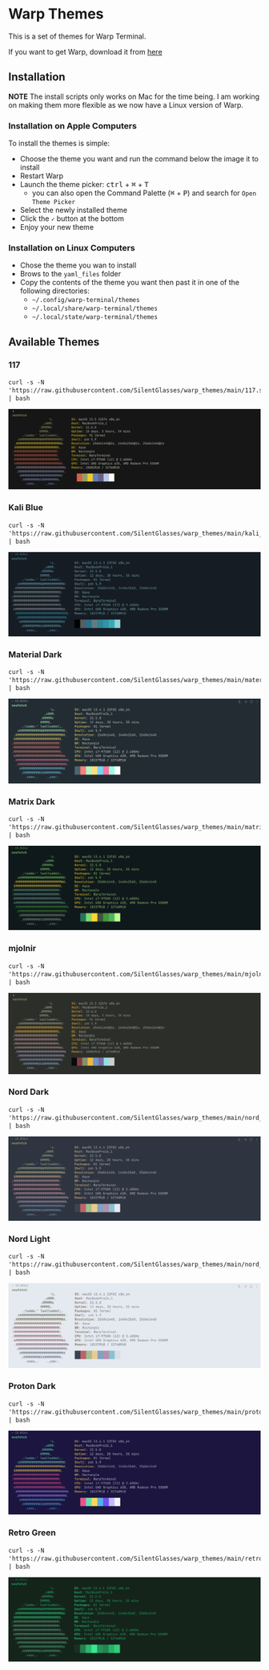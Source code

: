 # Warp Themes

This is a set of themes for Warp Terminal.

If you want to get Warp, download it from [here](https://app.warp.dev/referral/2K4GVJ)

## Installation

**NOTE** The install scripts only works on Mac for the time being. I am working on making them more flexible as we now have a Linux version of Warp.

### Installation on Apple Computers

To install the themes is simple:

* Choose the theme you want and run the command below the image it to install
* Restart Warp
* Launch the theme picker: <kbd>ctrl</kbd> + <kbd>⌘</kbd> + <kbd>T</kbd>
    * you can also open the Command Palette (<kbd>⌘</kbd> + <kbd>P</kbd>) and search for `Open Theme Picker`
* Select the newly installed theme
* Click the `✓` button at the bottom
* Enjoy your new theme

### Installation on Linux Computers

* Chose the theme you wan to install
* Brows to the `yaml_files` folder
* Copy the contents of the theme you want then past it in one of the following directories:
  * `~/.config/warp-terminal/themes`
  * `~/.local/share/warp-terminal/themes`
  * `~/.local/state/warp-terminal/themes`

## Available Themes

### 117

```
curl -s -N 'https://raw.githubusercontent.com/SilentGlasses/warp_themes/main/117.sh' | bash
```

![117](./images/117.png)

### Kali Blue

```
curl -s -N 'https://raw.githubusercontent.com/SilentGlasses/warp_themes/main/kali_blue.sh' | bash
```

![kali_blue](./images/kali_blue.png)

### Material Dark

```
curl -s -N 'https://raw.githubusercontent.com/SilentGlasses/warp_themes/main/material_dark.sh' | bash
```

![material_dark](./images/material_dark.png)

### Matrix Dark

```
curl -s -N 'https://raw.githubusercontent.com/SilentGlasses/warp_themes/main/matrix_dark.sh' | bash
```

![matrix_dark](./images/matrix_dark.png)

### mjolnir

```
curl -s -N 'https://raw.githubusercontent.com/SilentGlasses/warp_themes/main/mjolnir.sh' | bash
```

![mjolnir](./images/mjolnir.png)

### Nord Dark

```
curl -s -N 'https://raw.githubusercontent.com/SilentGlasses/warp_themes/main/nord_dark.sh' | bash
```

![nord_dark](./images/nord_dark.png)

### Nord Light

```
curl -s -N 'https://raw.githubusercontent.com/SilentGlasses/warp_themes/main/nord_light.sh' | bash
```

![nord_light](./images/nord_light.png)

### Proton Dark

```
curl -s -N 'https://raw.githubusercontent.com/SilentGlasses/warp_themes/main/proton_dark.sh' | bash
```

![proton_dark](./images/proton_dark.png)

### Retro Green

```
curl -s -N 'https://raw.githubusercontent.com/SilentGlasses/warp_themes/main/retro_green.sh' | bash
```

![retro_green](./images/retro_green.png)
